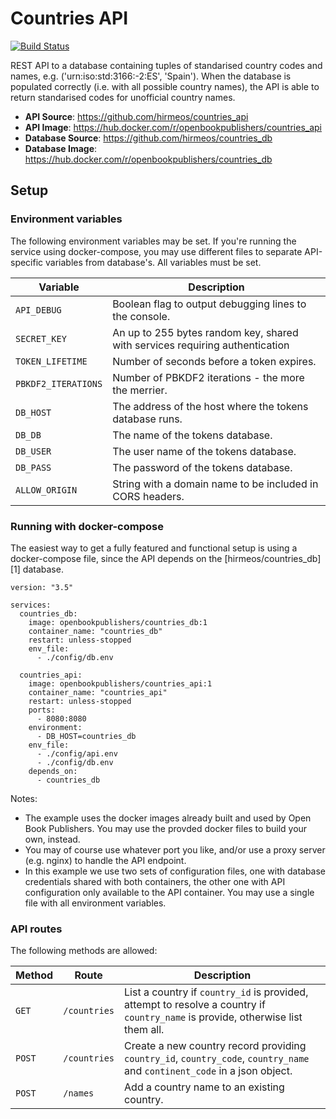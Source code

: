 # Countries API
[![Build Status](https://travis-ci.org/hirmeos/countries_api.svg?branch=master)](https://travis-ci.org/hirmeos/countries_api)

REST API to a database containing tuples of standarised country codes and
names, e.g. ('urn:iso:std:3166:-2:ES', 'Spain'). When the database is populated
correctly (i.e. with all possible country names), the API is able to return
standarised codes for unofficial country names.

- **API Source**: https://github.com/hirmeos/countries_api
- **API Image**: https://hub.docker.com/r/openbookpublishers/countries_api
- **Database Source**: https://github.com/hirmeos/countries_db
- **Database Image**: https://hub.docker.com/r/openbookpublishers/countries_db

## Setup

### Environment variables
The following environment variables may be set. If you're running the service using docker-compose, you may use different files to separate API-specific variables from database's. All variables must be set.

| Variable             | Description                                                                                                                  |
| -------------------- | ---------------------------------------------------------------------------------------------------------------------------- |
| `API_DEBUG`          | Boolean flag to output debugging lines to the console.                                                                       |
| `SECRET_KEY`         | An up to 255 bytes random key, shared with services requiring authentication                                                 |
| `TOKEN_LIFETIME`     | Number of seconds before a token expires.                                                                                    |
| `PBKDF2_ITERATIONS`  | Number of PBKDF2 iterations - the more the merrier.                                                                          |
| `DB_HOST`            | The address of the host where the tokens      database runs.                                                                 |
| `DB_DB`              | The name of the tokens database.                                                                                             |
| `DB_USER`            | The user name of the tokens database.                                                                                        |
| `DB_PASS`            | The password of the tokens database.                                                                                         |
| `ALLOW_ORIGIN`       | String with a domain name to be included in CORS headers.                                                                    |

### Running with docker-compose
The easiest way to get a fully featured and functional setup is using a docker-compose file, since the API depends on the [hirmeos/countries_db][1] database.

```
version: "3.5"

services:
  countries_db:
    image: openbookpublishers/countries_db:1
    container_name: "countries_db"
    restart: unless-stopped
    env_file:
      - ./config/db.env

  countries_api:
    image: openbookpublishers/countries_api:1
    container_name: "countries_api"
    restart: unless-stopped
    ports:
      - 8080:8080
    environment:
      - DB_HOST=countries_db
    env_file:
      - ./config/api.env
      - ./config/db.env
    depends_on:
      - countries_db
```
Notes:
- The example uses the docker images already built and used by Open Book Publishers. You may use the provded docker files to build your own, instead.
- You may of course use whatever port you like, and/or use a proxy server (e.g. nginx) to handle the API endpoint.
- In this example we use two sets of configuration files, one with database credentials shared with both containers, the other one with API configuration only available to the API container. You may use a single file with all environment variables.

### API routes
The following methods are allowed:

| Method  | Route        | Description                                                                                                                     |
| ------- | ------------ | ------------------------------------------------------------------------------------------------------------------------------- |
| `GET`   | `/countries` | List a country if `country_id` is provided, attempt to resolve a country if `country_name` is provide, otherwise list them all. |
| `POST`  | `/countries` | Create a new country record providing `country_id`, `country_code`, `country_name` and `continent_code` in a json object.       |
| `POST`  | `/names`     | Add a country name to an existing country.                                                                                      |

